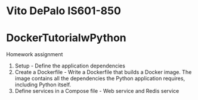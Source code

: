 # Vito DePalo IS601-850
# DockerTutorialwPython
Homework assignment
1. Setup - Define the application dependencies
2. Create a Dockerfile - Write a Dockerfile that builds a Docker image. The image contains all the dependencies the Python application requires, including Python itself.
3. Define services in a Compose file - Web service and Redis service
